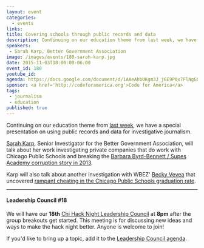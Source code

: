 ```yaml
---
layout: event
categories: 
  - events
links:
title: Covering schools through public records and data
description: Continuing on our education theme from last week, we have a special presentation on using public records and data for investigative journalism. Sarah Karp, Senior Investigator for the Better Government Association, will talk about her work investigating private companies that do work with Chicago Public Schools and breaking the Barbara Byrd-Bennett / Supes Academy corruption story in 2013.
speakers:
 - Sarah Karp, Better Government Association
image: /images/events/180-sarah-karp.jpg
date: 2015-11-03T18:00:00-06:00
event_id: 180
youtube_id: 
agenda: https://docs.google.com/document/d/1AAeAhbUKgm3J_j6E9P0x7FlNgGOOHEAqBjmtgCRPue0/edit#
sponsor: <a href='http://codeforamerica.org'>Code for America</a>
tags: 
 - journalism
 - education
published: true
---
```


Continuing on our education theme from [last week](/events/2015/10/27/your-cps.html), we have a special presentation on using public records and data for investigative journalism.

[Sarah Karp](https://twitter.com/sskedreporter), Senior Investigator for the Better Government Association, will talk about her work investigating private companies that do work with Chicago Public Schools and breaking the [Barbara Byrd-Bennett / Supes Academy corruption story in 2013](http://catalyst-chicago.org/2013/07/20-million-no-bid-contract-raises-questions-about-supes-academy/). 

Karp will also talk about another investigation with WBEZ' [Becky Vevea](https://twitter.com/beckyvevea) that uncovered [rampant cheating in the Chicago Public Schools graduation rate](http://www.wbez.org/news/emanuel-touts-bogus-graduation-rate-112163).

---

#### Leadership Council #18

We will have our **18th** [Chi Hack Night Leadership Council](http://chihacknight.org/leadership-council.html) at **8pm** after the group breakouts get started. This meeting is for discussing new ideas and ways to make the hack night better. Anyone is welcome to join! 

If you'd like to bring up a topic, add it to the [Leadership Council agenda](https://docs.google.com/document/d/1czFgJHf6Tm__RHTLc40z9tKtxwbrmCLz1dQHRQ2VYEs/edit#).